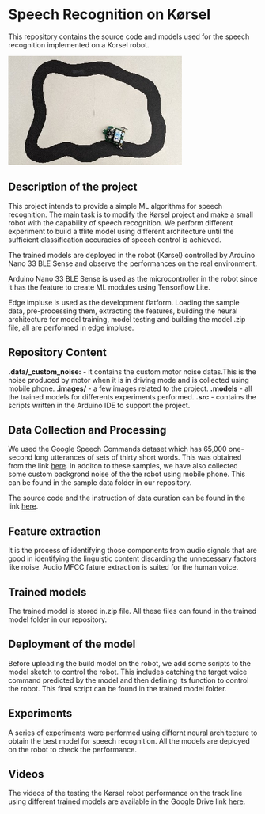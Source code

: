  # Speech Recognition on Kørsel

This repository contains the source code and models used for the speech recognition implemented on a Korsel robot. 
 
![Korsel Robot](./images/korsel_robot.jpg)

## Description of the project

This project intends to provide a simple ML algorithms for speech recognition. The main task is to modify the Kørsel project and make a small robot with the capability of speech recognition. 
We perform different experiment to build a tflite model using different architecture until the sufficient classification accuracies of speech control is achieved.

The trained models are deployed in the robot (Kørsel) controlled by Arduino Nano 33 BLE Sense and observe the performances on the real environment.

Arduino Nano 33 BLE Sense is used as the microcontroller in the robot since it has the feature to create ML modules using Tensorflow Lite.

Edge impluse is used as the development flatform. Loading the sample data, pre-processing them, extracting the features, building the neural architecture for model training, model testing
and building the model .zip file, all are performed in edge impluse.      

## Repository Content

**.data/_custom_noise:** - it contains the custom motor noise datas.This is the noise produced by motor when it is in driving mode and is collected using mobile phone.
**.images/** - a few images related to the project.
**.models** - all the trained models for differents experiments performed.
**.src** - contains the scripts written in the Arduino IDE to support the project.  

## Data Collection and Processing
We used the Google Speech Commands dataset which has 65,000 one-second long utterances of sets of thirty short words. This was obtained from the link [here](http://download.tensorflow.org/data/speech_commands_v0.02.tar.gz). 
In additon to these samples, we have also collected some custom backgrond noise of the the robot using mobile phone. This can be found in the sample data folder in our repository.

The source code and the instruction of data curation can be found in the link [here](https://github.com/memanish008/ei-keyword-spotting).

## Feature extraction
It is the process of identifying those components from audio signals that are good in identifying the linguistic content discarding the unnecessary factors like noise. Audio MFCC fature extraction is suited for the human voice.

## Trained  models 
The trained model is stored in.zip file. All these files can found in the trained model folder in our repository. 

## Deployment of the model
Before uploading the build model on the robot, we add some scripts to the model sketch to control the robot. This includes catching the target voice command predicted by the model and 
then defining its function to control the robot. This final script can be found in the trained model folder.

## Experiments 
A series of experiments were performed using differnt neural architecture to obtain the best model for speech recognition. All the models are deployed on the robot to check the performance.

## Videos  
The videos of the testing the Kørsel robot performance on the track line using different trained models are available in the Google Drive link [here](https://drive.google.com/drive/folders/1pUV_IysSdNKn0U_R8hXAS0FiaRnUzW44?usp=sharing).
